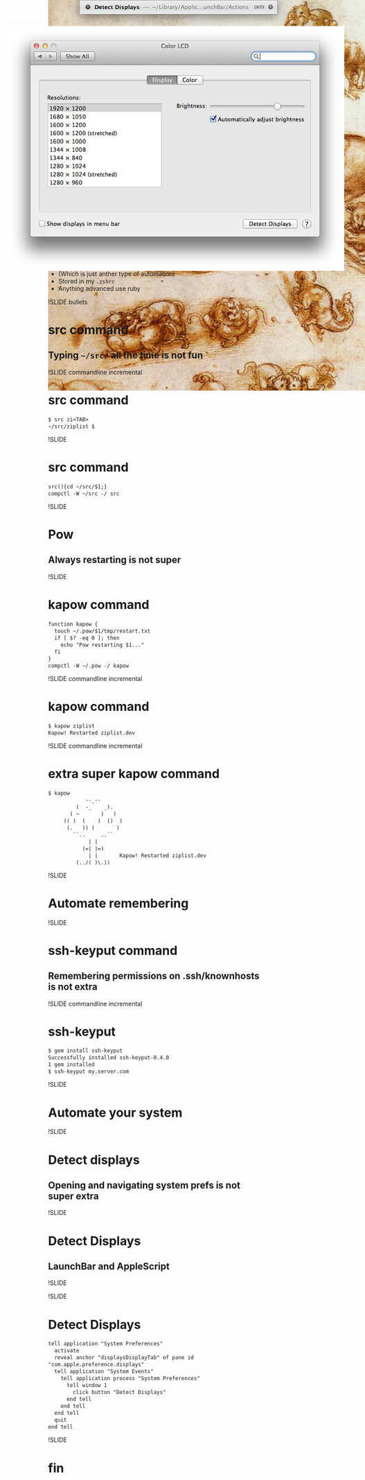 !SLIDE
# Automate Everything
## For Extra Super Fun

!SLIDE
# If you do it once...
<img src="2b.png" style="z-index:-5;float:left;position:absolute;top:0">

!SLIDE
# Automate the command line
## Baby steps

!SLIDE bullets
# zsh

* Easy to do command compleation
* (Which is just anther type of automation)
* Stored in my `.zshrc`
* Anything advanced use ruby

!SLIDE bullets
# src command

## Typing `~/src/` all the time is not fun

!SLIDE commandline incremental
# src command

    $ src zi<TAB>
    ~/src/ziplist $

!SLIDE
# src command

    src(){cd ~/src/$1;}
    compctl -W ~/src -/ src
!SLIDE
# Pow
## Always restarting is not super



!SLIDE
# kapow command

    function kapow {
      touch ~/.pow/$1/tmp/restart.txt
      if [ $? -eq 0 ]; then
        echo "Pow restarting $1..."
      fi
    }
    compctl -W ~/.pow -/ kapow

!SLIDE commandline incremental
# kapow command

    $ kapow ziplist
    Kapow! Restarted ziplist.dev
<!-- !SLIDE bullets incremental
# kapow command

* Fixed initial annoyance
* Improved on it
* Added fun
--> 
!SLIDE commandline incremental
# extra super kapow command

    $ kapow
                --_--
             (  -_    _).
           ( ~       )   )
         (( )  (    )  ()  )
          (.   )) (       )
            ``..     ..``
                 | |
               (=| |=)
                 | |       Kapow! Restarted ziplist.dev
             (../( )\.))




!SLIDE
# Automate remembering
!SLIDE
# ssh-keyput command
## Remembering permissions on .ssh/knownhosts is not extra

!SLIDE commandline incremental
# ssh-keyput

    $ gem install ssh-keyput
    Successfully installed ssh-keyput-0.4.0
    1 gem installed
    $ ssh-keyput my.server.com

!SLIDE
# Automate your system
!SLIDE
# Detect displays
## Opening and navigating system prefs is not super extra
!SLIDE
# Detect Displays
## LaunchBar and AppleScript

!SLIDE
<img src="lb.png" style="float:left;position:absolute;top:0px; box-shadow: 0 5px 25px rgba(0, 0, 0, 0.50); border: 1px solid #999; left: 300px;">
<img src="detect.png" style="float:left;left:130px;position:absolute;top:60px">

!SLIDE
# Detect Displays

    tell application "System Preferences"
      activate
      reveal anchor "displaysDisplayTab" of pane id "com.apple.preference.displays"
      tell application "System Events"
        tell application process "System Preferences"
          tell window 1
            click button "Detect Displays"
          end tell
        end tell
      end tell
      quit
    end tell

!SLIDE
# fin
<img src="cats.png" style="z-index:-5;float:left;position:absolute;top:0">
